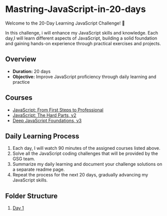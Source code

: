 # Mastring-JavaScript-in-20-days
Welcome to the 20-Day Learning JavaScript Challenge! 🚀

In this challenge, i will enhance my JavaScript skills and knowledge. Each day,I will learn different aspects of JavaScript, building a solid foundation and gaining hands-on experience through practical exercises and projects.

## Overview
- **Duration:** 20 days
- **Objective:** Improve JavaScript proficiency through daily learning and practice

## Courses
 - [JavaScript: From First Steps to Professional](https://frontendmasters.com/courses/javascript-first-steps/)
 - [JavaScript: The Hard Parts, v2](https://frontendmasters.com/courses/javascript-hard-parts-v2/)
 - [Deep JavaScript Foundations, v3](https://frontendmasters.com/courses/deep-javascript-v3/)

## Daily Learning Process
1. Each day, I will watch 90 minutes of the assigned courses listed above.
2. Solve all the JavaScript coding challenges that will be provided by the GSG team.
3. Summarize my daily learning and document your challenge solutions on a separate readme page.
4. Repeat the process for the next 20 days, gradually advancing my JavaScript skills.


## Folder Structure
1. [Day 1](https://github.com/raghadtariq/Mastring-JavaScript-in-20-days/blob/main/Day1.md)
